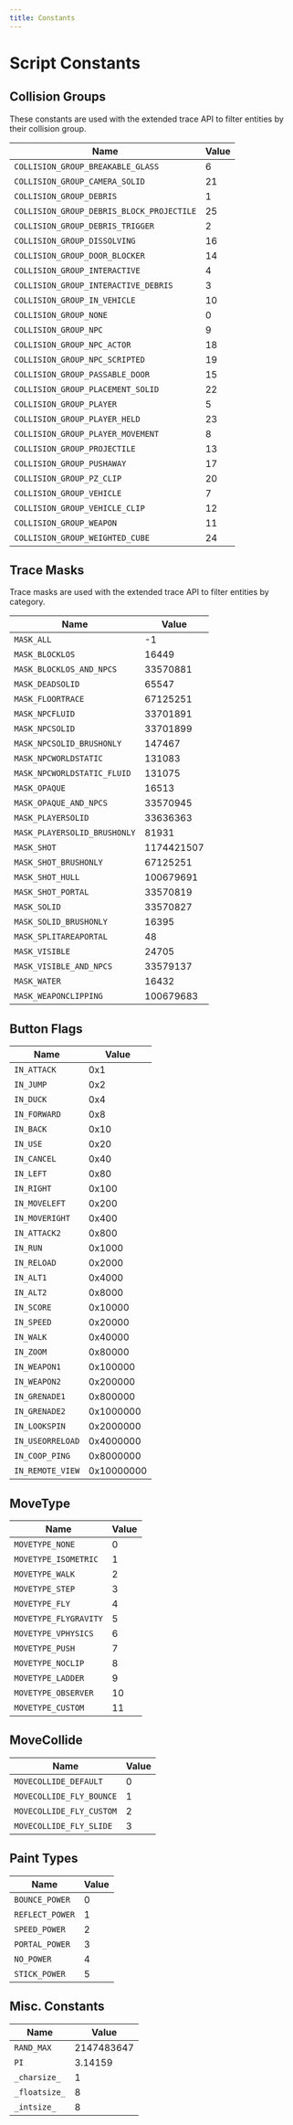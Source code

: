 ```yaml
---
title: Constants
---
```


# Script Constants

## Collision Groups

These constants are used with the extended trace API to filter entities by their collision group.

|Name|Value|
|---|---|
| `COLLISION_GROUP_BREAKABLE_GLASS` | 6 | 
| `COLLISION_GROUP_CAMERA_SOLID` | 21 | 
| `COLLISION_GROUP_DEBRIS` | 1 | 
| `COLLISION_GROUP_DEBRIS_BLOCK_PROJECTILE` | 25 | 
| `COLLISION_GROUP_DEBRIS_TRIGGER` | 2 | 
| `COLLISION_GROUP_DISSOLVING` | 16 | 
| `COLLISION_GROUP_DOOR_BLOCKER` | 14 | 
| `COLLISION_GROUP_INTERACTIVE` | 4 | 
| `COLLISION_GROUP_INTERACTIVE_DEBRIS` | 3 | 
| `COLLISION_GROUP_IN_VEHICLE` | 10 | 
| `COLLISION_GROUP_NONE` | 0 | 
| `COLLISION_GROUP_NPC` | 9 | 
| `COLLISION_GROUP_NPC_ACTOR` | 18 | 
| `COLLISION_GROUP_NPC_SCRIPTED` | 19 | 
| `COLLISION_GROUP_PASSABLE_DOOR` | 15 | 
| `COLLISION_GROUP_PLACEMENT_SOLID` | 22 | 
| `COLLISION_GROUP_PLAYER` | 5 | 
| `COLLISION_GROUP_PLAYER_HELD` | 23 | 
| `COLLISION_GROUP_PLAYER_MOVEMENT` | 8 | 
| `COLLISION_GROUP_PROJECTILE` | 13 | 
| `COLLISION_GROUP_PUSHAWAY` | 17 | 
| `COLLISION_GROUP_PZ_CLIP` | 20 | 
| `COLLISION_GROUP_VEHICLE` | 7 | 
| `COLLISION_GROUP_VEHICLE_CLIP` | 12 | 
| `COLLISION_GROUP_WEAPON` | 11 | 
| `COLLISION_GROUP_WEIGHTED_CUBE` | 24 |

## Trace Masks

Trace masks are used with the extended trace API to filter entities by category.

|Name|Value|
|---|---|
| `MASK_ALL` | -1 | 
| `MASK_BLOCKLOS` | 16449 | 
| `MASK_BLOCKLOS_AND_NPCS` | 33570881 | 
| `MASK_DEADSOLID` | 65547 | 
| `MASK_FLOORTRACE` | 67125251 | 
| `MASK_NPCFLUID` | 33701891 | 
| `MASK_NPCSOLID` | 33701899 | 
| `MASK_NPCSOLID_BRUSHONLY` | 147467 | 
| `MASK_NPCWORLDSTATIC` | 131083 | 
| `MASK_NPCWORLDSTATIC_FLUID` | 131075 | 
| `MASK_OPAQUE` | 16513 | 
| `MASK_OPAQUE_AND_NPCS` | 33570945 | 
| `MASK_PLAYERSOLID` | 33636363 | 
| `MASK_PLAYERSOLID_BRUSHONLY` | 81931 | 
| `MASK_SHOT` | 1174421507 | 
| `MASK_SHOT_BRUSHONLY` | 67125251 | 
| `MASK_SHOT_HULL` | 100679691 | 
| `MASK_SHOT_PORTAL` | 33570819 | 
| `MASK_SOLID` | 33570827 | 
| `MASK_SOLID_BRUSHONLY` | 16395 | 
| `MASK_SPLITAREAPORTAL` | 48 | 
| `MASK_VISIBLE` | 24705 | 
| `MASK_VISIBLE_AND_NPCS` | 33579137 | 
| `MASK_WATER` | 16432 | 
| `MASK_WEAPONCLIPPING` | 100679683 | 

## Button Flags

| Name | Value |
|---|---|
| `IN_ATTACK` | 0x1 |
| `IN_JUMP` | 0x2 |
| `IN_DUCK` | 0x4 |
| `IN_FORWARD` | 0x8 |
| `IN_BACK` | 0x10 |
| `IN_USE` | 0x20 |
| `IN_CANCEL` | 0x40 |
| `IN_LEFT` | 0x80 |
| `IN_RIGHT` | 0x100 |
| `IN_MOVELEFT` | 0x200 |
| `IN_MOVERIGHT` | 0x400 |
| `IN_ATTACK2` | 0x800 |
| `IN_RUN` | 0x1000 |
| `IN_RELOAD` | 0x2000 |
| `IN_ALT1` | 0x4000 |
| `IN_ALT2` | 0x8000 |
| `IN_SCORE` | 0x10000 |
| `IN_SPEED` | 0x20000 |
| `IN_WALK` | 0x40000 |
| `IN_ZOOM` | 0x80000 |
| `IN_WEAPON1` | 0x100000 |
| `IN_WEAPON2` | 0x200000 |
| `IN_GRENADE1` | 0x800000 |
| `IN_GRENADE2` | 0x1000000 |
| `IN_LOOKSPIN` | 0x2000000 |
| `IN_USEORRELOAD` | 0x4000000 |
| `IN_COOP_PING` | 0x8000000 |
| `IN_REMOTE_VIEW` | 0x10000000 |

## MoveType

|Name|Value|
|---|---|
| `MOVETYPE_NONE` | 0 |
| `MOVETYPE_ISOMETRIC` | 1 |
| `MOVETYPE_WALK` | 2 |
| `MOVETYPE_STEP` | 3 |
| `MOVETYPE_FLY` | 4 |
| `MOVETYPE_FLYGRAVITY` | 5 |
| `MOVETYPE_VPHYSICS` | 6 |
| `MOVETYPE_PUSH` | 7 |
| `MOVETYPE_NOCLIP` | 8 |
| `MOVETYPE_LADDER` | 9 |
| `MOVETYPE_OBSERVER` | 10 |
| `MOVETYPE_CUSTOM` | 11 |


## MoveCollide

|Name|Value|
|---|---|
| `MOVECOLLIDE_DEFAULT` | 0 |
| `MOVECOLLIDE_FLY_BOUNCE` | 1 |
| `MOVECOLLIDE_FLY_CUSTOM` | 2 |
| `MOVECOLLIDE_FLY_SLIDE` | 3 |


## Paint Types

|Name|Value|
|---|---|
| `BOUNCE_POWER` | 0 | 
| `REFLECT_POWER` | 1 | 
| `SPEED_POWER` | 2 | 
| `PORTAL_POWER` | 3 | 
| `NO_POWER` | 4 | 
| `STICK_POWER` | 5 | 

## Misc. Constants

|Name|Value|
|---|---|
| `RAND_MAX` | 2147483647 | 
| `PI` | 3.14159 | 
| `_charsize_` | 1 | 
| `_floatsize_` | 8 | 
| `_intsize_` | 8 |
